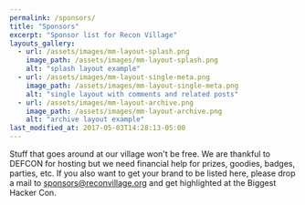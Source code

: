```yaml
---
permalink: /sponsors/
title: "Sponsors"
excerpt: "Sponsor list for Recon Village"
layouts_gallery:
  - url: /assets/images/mm-layout-splash.png
    image_path: /assets/images/mm-layout-splash.png
    alt: "splash layout example"
  - url: /assets/images/mm-layout-single-meta.png
    image_path: /assets/images/mm-layout-single-meta.png
    alt: "single layout with comments and related posts"
  - url: /assets/images/mm-layout-archive.png
    image_path: /assets/images/mm-layout-archive.png
    alt: "archive layout example"
last_modified_at: 2017-05-03T14:28:13-05:00
---
```


Stuff that goes around at our village won't be free. We are thankful to DEFCON for hosting but we need financial help for prizes, goodies, badges, parties, etc. If you also want to get your brand to be listed here, please drop a mail to sponsors@reconvillage.org and get highlighted at the Biggest Hacker Con.
